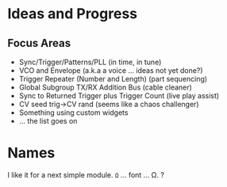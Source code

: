 Ideas and Progress
===

Focus Areas
---

* Sync/Trigger/Patterns/PLL (in time, in tune)
* VCO and Envelope (a.k.a a voice ... ideas not yet done?)
* Trigger Repeater (Number and Length) (part sequencing)
* Global Subgroup TX/RX Addition Bus (cable cleaner)
* Sync to Returned Trigger plus Trigger Count (live play assist)
* CV seed trig->CV rand (seems like a chaos challenger)
* Something using custom widgets
* ... the list goes on

Names
===

I like it for a next simple module. `Ω` ... font ... Ω. ?